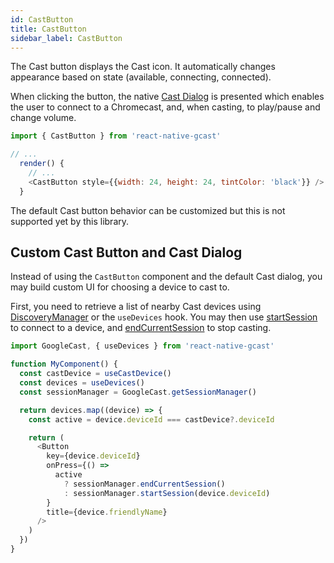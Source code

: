 ```yaml
---
id: CastButton
title: CastButton
sidebar_label: CastButton
---
```


The Cast button displays the Cast icon. It automatically changes appearance based on state (available, connecting, connected).

When clicking the button, the native [Cast Dialog](https://developers.google.com/cast/docs/design_checklist/cast-dialog) is presented which enables the user to connect to a Chromecast, and, when casting, to play/pause and change volume.

```js
import { CastButton } from 'react-native-gcast'

// ...
  render() {
    // ...
    <CastButton style={{width: 24, height: 24, tintColor: 'black'}} />
  }
```

The default Cast button behavior can be customized but this is not supported yet by this library.

## Custom Cast Button and Cast Dialog

Instead of using the `CastButton` component and the default Cast dialog, you may build custom UI for choosing a device to cast to.

First, you need to retrieve a list of nearby Cast devices using [DiscoveryManager](../api/classes/discoverymanager) or the `useDevices` hook. You may then use [startSession](../api/classes/sessionmanager#startsession) to connect to a device, and [endCurrentSession](../api/classes/sessionmanager#endcurrentsession) to stop casting.

```js
import GoogleCast, { useDevices } from 'react-native-gcast'

function MyComponent() {
  const castDevice = useCastDevice()
  const devices = useDevices()
  const sessionManager = GoogleCast.getSessionManager()

  return devices.map((device) => {
    const active = device.deviceId === castDevice?.deviceId

    return (
      <Button
        key={device.deviceId}
        onPress={() =>
          active
            ? sessionManager.endCurrentSession()
            : sessionManager.startSession(device.deviceId)
        }
        title={device.friendlyName}
      />
    )
  })
}
```
